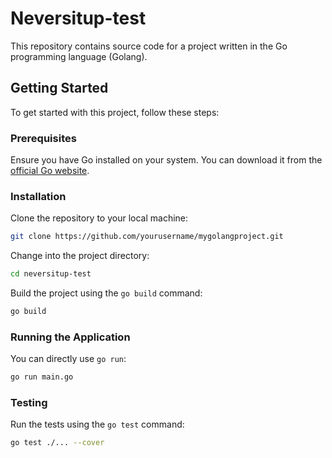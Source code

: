 # Neversitup-test

This repository contains source code for a project written in the Go programming language (Golang).

## Getting Started

To get started with this project, follow these steps:

### Prerequisites

Ensure you have Go installed on your system. You can download it from the [official Go website](https://golang.org/dl/).

### Installation

Clone the repository to your local machine:

```bash
git clone https://github.com/yourusername/mygolangproject.git
```

Change into the project directory:

```bash
cd neversitup-test
```

Build the project using the `go build` command:

```bash
go build
```

### Running the Application
You can directly use `go run`:

```bash
go run main.go
```

### Testing

Run the tests using the `go test` command:

```bash
go test ./... --cover
```
